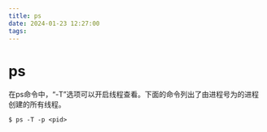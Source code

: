 ```yaml
---
title: ps
date: 2024-01-23 12:27:00
tags:
---
```

# ps
在ps命令中，“-T”选项可以开启线程查看。下面的命令列出了由进程号为的进程创建的所有线程。

```bashSW
$ ps -T -p <pid>
```